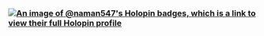 ### [![An image of @naman547's Holopin badges, which is a link to view their full Holopin profile](https://holopin.me/naman547)](https://holopin.io/@naman547)

<!--
**NAMAN547/NAMAN547** is a ✨ _special_ ✨ repository because its `README.md` (this file) appears on your GitHub profile.

Here are some ideas to get you started:

- 🔭 I’m currently working on ...
- 🌱 I’m currently learning ...
- 👯 I’m looking to collaborate on ...
- 🤔 I’m looking for help with ...
- 💬 Ask me about ...
- 📫 How to reach me: ...
- 😄 Pronouns: ...
- ⚡ Fun fact: ...
-->
